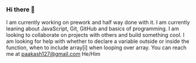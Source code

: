 ### Hi there 👋

<!--
**litaakash/litaakash** is a ✨ _special_ ✨ repository because its `README.md` (this file) appears on your GitHub profile.

Here are some ideas to get you started:

- 🔭 I’m currently working on ...
- 🌱 I’m currently learning ...
- 👯 I’m looking to collaborate on ...
- 🤔 I’m looking for help with ...
- 💬 Ask me about ...
- 📫 How to reach me: ...
- 😄 Pronouns: ...
- ⚡ Fun fact: ...
-->

I am currently working on prework and half way done with it.
I am currently leaning about JavaScript, Git, GitHub and basics of programming.
I am looking to collaborate on projects with others and build something cool.
I am looking for help with whether to declare a variable outside or inside the function, when to include array[i] when looping over array.
You can reach me at paakash127@gmail.com
He/Him

